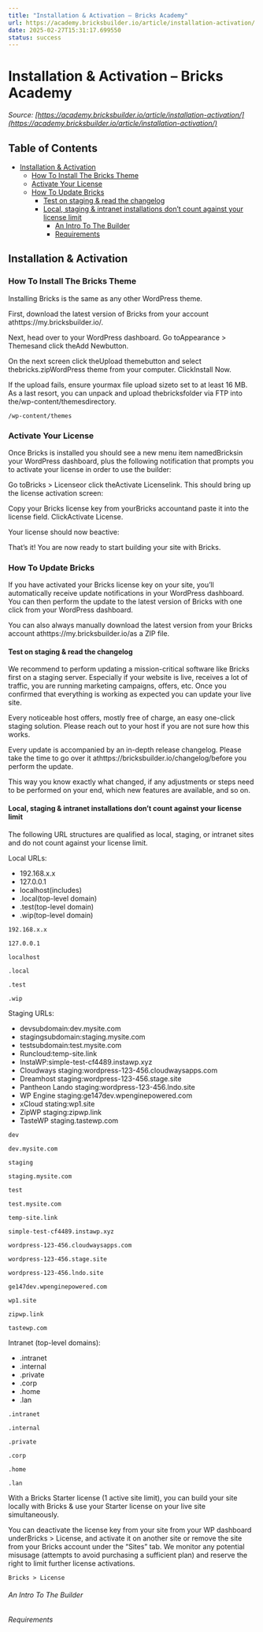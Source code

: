 ```yaml
---
title: "Installation & Activation – Bricks Academy"
url: https://academy.bricksbuilder.io/article/installation-activation/
date: 2025-02-27T15:31:17.699550
status: success
---
```


# Installation & Activation – Bricks Academy

*Source: [https://academy.bricksbuilder.io/article/installation-activation/](https://academy.bricksbuilder.io/article/installation-activation/)*

## Table of Contents

- [Installation & Activation](#installation--activation)
  - [How To Install The Bricks Theme](#how-to-install-the-bricks-theme)
  - [Activate Your License](#activate-your-license)
  - [How To Update Bricks](#how-to-update-bricks)
    - [Test on staging & read the changelog](#test-on-staging--read-the-changelog)
    - [Local, staging & intranet installations don’t count against your license limit](#local-staging--intranet-installations-dont-count-against-your-license-limit)
        - [An Intro To The Builder](#an-intro-to-the-builder)
        - [Requirements](#requirements)

## Installation & Activation

### How To Install The Bricks Theme

Installing Bricks is the same as any other WordPress theme.

First, download the latest version of Bricks from your account athttps://my.bricksbuilder.io/.

Next, head over to your WordPress dashboard. Go toAppearance > Themesand click theAdd Newbutton.

On the next screen click theUpload themebutton and select thebricks.zipWordPress theme from your computer. ClickInstall Now.

If the upload fails, ensure yourmax file upload sizeto set to at least 16 MB. As a last resort, you can unpack and upload thebricksfolder via FTP into the/wp-content/themesdirectory.

`/wp-content/themes`

### Activate Your License

Once Bricks is installed you should see a new menu item namedBricksin your WordPress dashboard, plus the following notification that prompts you to activate your license in order to use the builder:

Go toBricks > Licenseor click theActivate Licenselink. This should bring up the license activation screen:

Copy your Bricks license key from yourBricks accountand paste it into the license field. ClickActivate License.

Your license should now beactive:

That’s it! You are now ready to start building your site with Bricks.

### How To Update Bricks

If you have activated your Bricks license key on your site, you’ll automatically receive update notifications in your WordPress dashboard. You can then perform the update to the latest version of Bricks with one click from your WordPress dashboard.

You can also always manually download the latest version from your Bricks account athttps://my.bricksbuilder.io/as a ZIP file.

#### Test on staging & read the changelog

We recommend to perform updating a mission-critical software like Bricks first on a staging server. Especially if your website is live, receives a lot of traffic, you are running marketing campaigns, offers, etc. Once you confirmed that everything is working as expected you can update your live site.

Every noticeable host offers, mostly free of charge, an easy one-click staging solution. Please reach out to your host if you are not sure how this works.

Every update is accompanied by an in-depth release changelog. Please take the time to go over it athttps://bricksbuilder.io/changelog/before you perform the update.

This way you know exactly what changed, if any adjustments or steps need to be performed on your end, which new features are available, and so on.

#### Local, staging & intranet installations don’t count against your license limit

The following URL structures are qualified as local, staging, or intranet sites and do not count against your license limit.

Local URLs:

- 192.168.x.x
- 127.0.0.1
- localhost(includes)
- .local(top-level domain)
- .test(top-level domain)
- .wip(top-level domain)

`192.168.x.x`

`127.0.0.1`

`localhost`

`.local`

`.test`

`.wip`

Staging URLs:

- devsubdomain:dev.mysite.com
- stagingsubdomain:staging.mysite.com
- testsubdomain:test.mysite.com
- Runcloud:temp-site.link
- InstaWP:simple-test-cf4489.instawp.xyz
- Cloudways staging:wordpress-123-456.cloudwaysapps.com
- Dreamhost staging:wordpress-123-456.stage.site
- Pantheon Lando staging:wordpress-123-456.lndo.site
- WP Engine staging:ge147dev.wpenginepowered.com
- xCloud stating:wp1.site
- ZipWP staging:zipwp.link
- TasteWP staging.tastewp.com

`dev`

`dev.mysite.com`

`staging`

`staging.mysite.com`

`test`

`test.mysite.com`

`temp-site.link`

`simple-test-cf4489.instawp.xyz`

`wordpress-123-456.cloudwaysapps.com`

`wordpress-123-456.stage.site`

`wordpress-123-456.lndo.site`

`ge147dev.wpenginepowered.com`

`wp1.site`

`zipwp.link`

`tastewp.com`

Intranet (top-level domains):

- .intranet
- .internal
- .private
- .corp
- .home
- .lan

`.intranet`

`.internal`

`.private`

`.corp`

`.home`

`.lan`

With a Bricks Starter license (1 active site limit), you can build your site locally with Bricks & use your Starter license on your live site simultaneously.

You can deactivate the license key from your site from your WP dashboard underBricks > License, and activate it on another site or remove the site from your Bricks account under the “Sites” tab. We monitor any potential misusage (attempts to avoid purchasing a sufficient plan) and reserve the right to limit further license activations.

`Bricks > License`

###### An Intro To The Builder

###### Requirements


